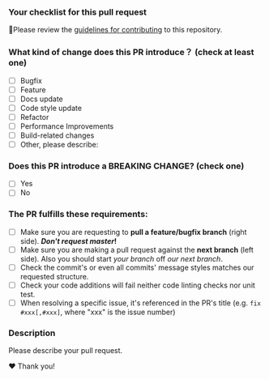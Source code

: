 ### Your checklist for this pull request

🚨Please review the [guidelines for contributing](.github/CONTRIBUTING.md) to this repository.

### What kind of change does this PR introduce？ (check at least one)

- [ ] Bugfix
- [ ] Feature
- [ ] Docs update
- [ ] Code style update
- [ ] Refactor
- [ ] Performance Improvements
- [ ] Build-related changes
- [ ] Other, please describe:

### Does this PR introduce a BREAKING CHANGE? (check one)

- [ ] Yes
- [ ] No

<!-- If yes, please describe the impact and migration path for existing applications: -->

### The PR fulfills these requirements:

- [ ] Make sure you are requesting to **pull a feature/bugfix branch** (right side). **_Don't request master_!**
- [ ] Make sure you are making a pull request against the **next branch** (left side). Also you should start *your branch* off *our next branch*.
- [ ] Check the commit's or even all commits' message styles matches our requested structure.
- [ ] Check your code additions will fail neither code linting checks nor unit test.
- [ ] When resolving a specific issue, it's referenced in the PR's title (e.g. `fix #xxx[,#xxx]`, where "xxx" is the issue number)

### Description
Please describe your pull request.

❤️ Thank you!

<!--
- Please target the next branch when submitting the pull request.
-->